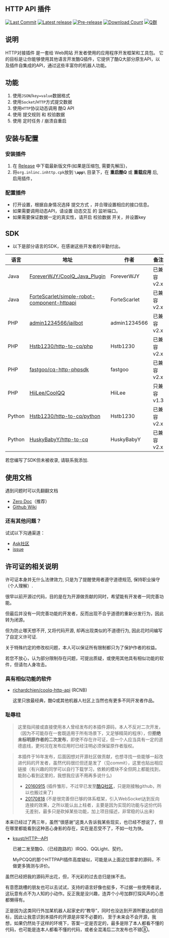 HTTP API 插件
---
[![Last Commit]][commit]
[![Latest release]][Latest Release]
[![Pre-release]][Release]
[![Download Count]][Release]
[![Q群]][Q群链接]

## **说明**

HTTP对接插件 是一套给 Web网站 开发者使用的应用程序开发框架和工具包。 它的目标是让你能够使用其他语言开发酷Q插件，它提供了酷Q大部分原生API，以及插件自集成的API，通过这些丰富你的机器人功能。

## **功能**

1. 使用```JSON```/```key=value```数据格式
2. 使用```Socket```/```HTTP```方式提交数据
3. 使用```HTTP```协议动态调用 酷Q API
4. 使用 提交规则 和 校验数据 
5. 使用 定时任务 / 崩溃自重启 

## **安装与配置**

### 安装插件

1. 在 [Release] 中下载最新版文件(如果是压缩包, 需要先解压)，
2. 将`org.inlinc.inhttp.cpk`放到 **`\app\`** 目录下，在 **重启酷Q** 或 **重载应用** 后, 启用插件，

###  配置插件

* 打开设置，根据自身情况选择 提交方式 ，并合理设置相应的接口信息。
* 如果需要调用动态API，请设置 动态交互 的 监听端口。
* 如果需要保证数据一定的真实性，请开启 校验数据 开关，并设置key

## SDK

* 以下是部分语言的SDK，在感谢这些开发者的辛勤付出。

| 语言 | 地址 | 作者 | 备注 |
| --- | ---- | --- | --- |
| Java | [ForeverWJY/CoolQ_Java_Plugin] | ForeverWJY | 已兼容v2.x |
| Java | [ForteScarlet/simple-robot-component-httpapi] | ForteScarlet | 已兼容v2.x |
| PHP | [admin1234566/jailbot] | admin1234566 | 已兼容v2.x |
| PHP | [Hstb1230/http-to-cq/php] | Hstb1230 | 已兼容v2.x |
| PHP | [fastgoo/cq-http-phpsdk] | fastgoo | 已兼容v2.x |
| PHP | [HiiLee/CoolQQ] | HiiLee | 只兼容v1.3 |
| Python | [Hstb1230/http-to-cq/python] | Hstb1230 | 已兼容v2.x |
| Python | [HuskyBabyY/http-to-cq] | HuskyBabyY | 已兼容v2.x |

若您编写了SDK但未被收录, 请联系我添加.

## 使用文档

遇到问题时可以先翻翻文档
* [Zero Doc]（推荐）
* [Github Wiki]

### 还有其他问题？
试试以下沟通渠道：
* [Ask社区]
* [issue]

## 许可证的相关说明

许可证本身并无什么法律效力, 只是为了提醒使用者遵守道德规范, 保持职业操守（个人理解）.

很早以前开源过代码，目的是在为开源做贡献的同时，希望能有开发者一同完善功能。

但最后并没有一同完善功能的开发者，反而出现不合乎道德的重新分发行为，因此转为闭源。

但为防止哪天想不开, 又将代码开源, 却再出现类似的不道德行为, 因此花时间编写了自定义许可证.

关于特殊约定的修改权问题，本人可以保证所有限制都只为了保护作者的权益。

若您不放心，认为部分限制存在问题，可提出质疑，或使用其他具有相似功能的软件，但请勿人身攻击。

### 具有相似功能的软件

* [richardchien/coolq-http-api] (RCNB)

  这里只放最经典，酷Q或其他机器人社区上当然也有更多不同开发者作品。

### 耻辱柱

> 这里指间接或直接使用本人曾经发布的本插件源码，本人不反对二次开发，（因为不可能存在一套既适用于所有场景下，又足够精简的程序），但**拒绝未标明原作者的二次发布**，即使不存在许可证，但一个人应当具有一定的道德底线，更何况在发布应用时已经注明必须保留原作者版权。

> 本插件于16年发布，后面因想对开源社区做贡献，也想寻找一些能够一起改进代码的开发者，虽然代码很烂但还是发了（见commit），这里也贴出相应链接（有兴趣的同学可以自行下载学习，依赖的模块不全但网上都能找到，能耐心看到这里的，我想我应该不用再多说什么)
> * [20160915] (插件雏形，不过早已发至[酷Q社区](https://cqp.cc/t/25331)，只是刚接触github，所以也搬过来了)
> * [20170818] (不是很完善但已够的体系框架，引入WebSocket达到反向连接的效果，之所以能认出上柱者，主要是因为实现的功能与这份代码无差别，最多只是砍掉某些功能，加上项目描述，非常稳的认出来)

本来已经过了两三年，虽然“很感谢”这类人告诉我某些现实，也已经不想说了，但在哪里都能看到这种恶心身影的存在，实在是忍受不了，不如一吐为快。

* [ksust/HTTP--API]

  已被二发至酷Q、（已经跑路的）IRQQ、QQLight、契约，
  
  MyPCQQ的那个HTTPAPI插件高度疑似，可能是从上面这位那拿的源码，不做更多猜测与评价。

虽然已经把我的源码开出花，但，不光彩的过去总归是抹不去。

有意愿跳槽的朋友也可以去试试，支持的语言好像也挺多，不过据一些使用者说，这玩意有点不为人知的小动作。反正我是没兴趣，连弄个小号加群打探风声的心思都懒得有。

正是因为这类同行外加某机器人起家史的“教导”，同时也没达到开源所要达成的目标，因此让我意识到本插件的开源是非常不必要的，
至于未来会不会开源，我想，如果仍然处于这样的环境下，答案一定是否定的，最多是除了本人都看不懂的代码，也可能是连本人都看不懂的代码，或者全混淆后二次发布也不错⑧。

[issue]: https://github.com/Hstb1230/http-to-cq/issues
[Q群链接]: https://jq.qq.com/?_wv=1027&k=4EvsX5W
[Github Wiki]: https://github.com/Hstb1230/http-to-cq/wiki
[Zero Doc]: https://www.kancloud.cn/zerolib/http-to-cq/387458
[Ask社区]: https://ask.1sls.cn/

[ForeverWJY/CoolQ_Java_Plugin]: https://github.com/ForeverWJY/CoolQ_Java_Plugin
[ForteScarlet/simple-robot-component-httpapi]: https://github.com/ForteScarlet/simple-robot-component-httpapi
[admin1234566/jailbot]: https://code.aliyun.com/admin1234566/jailbot
[Hstb1230/http-to-cq/php]: https://github.com/Hstb1230/http-to-cq/tree/master/demo/php
[fastgoo/cq-http-phpsdk]: https://github.com/fastgoo/cq-http-phpsdk 
[HiiLee/CoolQQ]: https://github.com/HiiLee/CoolQQ
[HuskyBabyY/http-to-cq]: https://github.com/Hstb1230/http-to-cq/tree/master/demo/python_byHuskyBabyY
[Hstb1230/http-to-cq/python]: https://github.com/Hstb1230/http-to-cq/tree/master/demo/python

[Last Commit]: https://img.shields.io/github/last-commit/Hstb1230/http-to-cq/2.5 "v2.5"
[Latest release]: https://img.shields.io/github/release/Hstb1230/http-to-cq.svg?label=Latest%20release "Latest release"
[Pre-release]: https://img.shields.io/github/v/release/Hstb1230/http-to-cq?include_prereleases&label=Pre-release "Pre-release"
[Download Count]: https://img.shields.io/github/downloads/Hstb1230/http-to-cq/total.svg "Download Count"
[Q群]: https://img.shields.io/badge/Q%E7%BE%A4-553601318-blue.svg "Q群"

[commit]: https://github.com/Hstb1230/http-to-cq/commits/2.5
[Release]: https://github.com/Hstb1230/http-to-cq/releases/
[Latest Release]: https://github.com/Hstb1230/http-to-cq/releases/latest

[richardchien/coolq-http-api]: https://github.com/richardchien/coolq-http-api

[20160915]: https://github.com/Hstb1230/http-to-cq/tree/fe10c5e12e605e7be9cb1bf99d4c9afd7cf92016/OldCode
[20170818]: https://github.com/Hstb1230/http-to-cq/tree/20fe309124880afd659dff5a5e8b9b850dbe9ed6/OldCode

[ksust/HTTP--API]: https://github.com/ksust/HTTP--API
